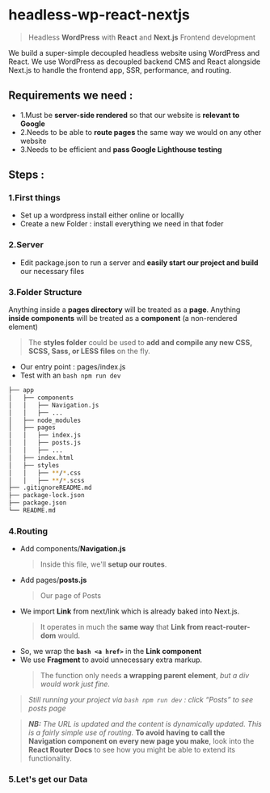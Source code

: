 # headless-wp-react-nextjs

> Headless **WordPress** with **React** and **Next.js** Frontend development

We build a super-simple decoupled headless website using WordPress and React.
We use WordPress as decoupled backend CMS and React alongside Next.js to handle the frontend app, SSR, performance, and routing.

## **Requirements** we need :

- 1.Must be **server-side rendered** so that our website is **relevant to Google**
- 2.Needs to be able to **route pages** the same way we would on any other website
- 3.Needs to be efficient and **pass Google Lighthouse testing**

## Steps :

### 1.First things

- Set up a wordpress install either online or locallly
- Create a new Folder : install everything we need in that foder

### 2.Server

- Edit package.json to run a server and **easily start our project and build** our necessary files

### 3.Folder Structure

Anything inside a **pages directory** will be treated as a **page**. Anything **inside components** will be treated as a **component** (a non-rendered element)

> The **styles folder** could be used to **add and compile any new CSS, SCSS, Sass, or LESS files** on the fly.

- Our entry point : pages/index.js
- Test with an `bash npm run dev`

```bash
├── app
│   ├── components
│   │   ├── Navigation.js
│   │   ├── ...
│   ├── node_modules
│   ├── pages
│   │   ├── index.js
│   │   ├── posts.js
│   │   ├── ...
│   ├── index.html
│   ├── styles
│   │   ├── **/*.css
│   │   ├── **/*.scss
├── .gitignoreREADME.md
├── package-lock.json
├── package.json
└── README.md
```

### 4.Routing

- Add components/**Navigation.js**
  > Inside this file, we'll **setup our routes**.
- Add pages/**posts.js**
  > Our page of Posts
- We import **Link** from next/link which is already baked into Next.js.
  > It operates in much the **same way** that **Link from react-router-dom** would.
- So, we wrap the **`bash <a href>`** in the **Link component**
- We use **Fragment** to avoid unnecessary extra markup.
  > The function only needs **a wrapping parent element**, _but a div would work just fine._

> _Still running your project via `bash npm run dev` : click “Posts” to see posts page_

> _**NB:** The URL is updated and the content is dynamically updated. This is a fairly simple use of routing._
> **To avoid having to call the Navigation component on every new page you make**, look into the **React Router Docs** to see how you might be able to extend its functionality.

### 5.Let's get our Data
